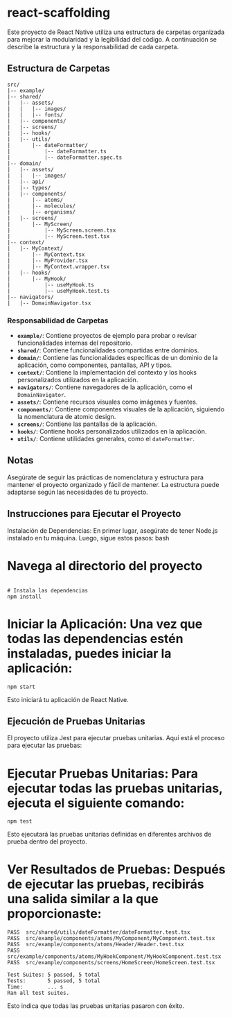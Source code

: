 # react-scaffolding

Este proyecto de React Native utiliza una estructura de carpetas organizada para mejorar la modularidad y la legibilidad del código. A continuación se describe la estructura y la responsabilidad de cada carpeta.

## Estructura de Carpetas

```plaintext
src/
|-- example/
|-- shared/
|   |-- assets/
|   |   |-- images/
|   |   |-- fonts/
|   |-- components/
|   |-- screens/
|   |-- hooks/
|   |-- utils/
|       |-- dateFormatter/
|           |-- dateFormatter.ts
|           |-- dateFormatter.spec.ts
|-- domain/
|   |-- assets/
|   |   |-- images/
|   |-- api/
|   |-- types/
|   |-- components/
|       |-- atoms/
|       |-- molecules/
|       |-- organisms/
|   |-- screens/
|       |-- MyScreen/
|           |-- MyScreen.screen.tsx
|           |-- MyScreen.test.tsx
|-- context/
|   |-- MyContext/
|       |-- MyContext.tsx
|       |-- MyProvider.tsx
|       |-- MyContext.wrapper.tsx
|   |-- hooks/
|       |-- MyHook/
|           |-- useMyHook.ts
|           |-- useMyHook.test.ts
|-- navigators/
|   |-- DomainNavigator.tsx

```
### Responsabilidad de Carpetas

- **`example/`**: Contiene proyectos de ejemplo para probar o revisar funcionalidades internas del repositorio.
- **`shared/`**: Contiene funcionalidades compartidas entre dominios.
- **`domain/`**: Contiene las funcionalidades específicas de un dominio de la aplicación, como componentes, pantallas, API y tipos.
- **`context/`**: Contiene la implementación del contexto y los hooks personalizados utilizados en la aplicación.
- **`navigators/`**: Contiene navegadores de la aplicación, como el `DomainNavigator`.
- **`assets/`**: Contiene recursos visuales como imágenes y fuentes.
- **`components/`**: Contiene componentes visuales de la aplicación, siguiendo la nomenclatura de atomic design.
- **`screens/`**: Contiene las pantallas de la aplicación.
- **`hooks/`**: Contiene hooks personalizados utilizados en la aplicación.
- **`utils/`**: Contiene utilidades generales, como el `dateFormatter`.

## Notas

Asegúrate de seguir las prácticas de nomenclatura y estructura para mantener el proyecto organizado y fácil de mantener.
La estructura puede adaptarse según las necesidades de tu proyecto.


## Instrucciones para Ejecutar el Proyecto

Instalación de Dependencias: En primer lugar, asegúrate de tener Node.js instalado en tu máquina. Luego, sigue estos pasos:
bash

# Navega al directorio del proyecto
```cd nombre-de-tu-proyecto

# Instala las dependencias
npm install
```
# Iniciar la Aplicación: Una vez que todas las dependencias estén instaladas, puedes iniciar la aplicación:
``` npm start ```

Esto iniciará tu aplicación de React Native.

## Ejecución de Pruebas Unitarias

El proyecto utiliza Jest para ejecutar pruebas unitarias. Aquí está el proceso para ejecutar las pruebas:

# Ejecutar Pruebas Unitarias: Para ejecutar todas las pruebas unitarias, ejecuta el siguiente comando:
``` npm test ```

Esto ejecutará las pruebas unitarias definidas en diferentes archivos de prueba dentro del proyecto.
# Ver Resultados de Pruebas: Después de ejecutar las pruebas, recibirás una salida similar a la que proporcionaste:
```
PASS  src/shared/utils/dateFormatter/dateFormatter.test.tsx
PASS  src/example/components/atoms/MyComponent/MyComponent.test.tsx
PASS  src/example/components/atoms/Header/Header.test.tsx
PASS  src/example/components/atoms/MyHookComponent/MyHookComponent.test.tsx
PASS  src/example/components/screens/HomeScreen/HomeScreen.test.tsx

Test Suites: 5 passed, 5 total
Tests:       5 passed, 5 total
Time:        ... s
Ran all test suites.
```

Esto indica que todas las pruebas unitarias pasaron con éxito.


